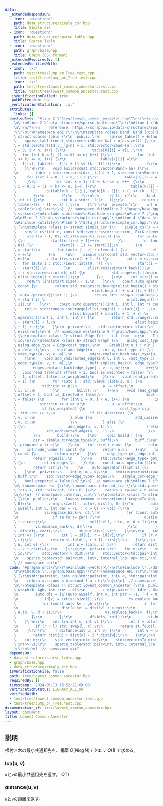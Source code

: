 ```yaml
---
data:
  _extendedDependsOn:
  - icon: ':question:'
    path: data_structure/simple_csr.hpp
    title: Simple CSR
  - icon: ':question:'
    path: data_structure/sparse_table.hpp
    title: Sparse Table
  - icon: ':question:'
    path: graph/base.hpp
    title: Graph (CSR format)
  _extendedRequiredBy: []
  _extendedVerifiedWith:
  - icon: ':x:'
    path: test/tree/Jump_on_Tree.test.cpp
    title: test/tree/Jump_on_Tree.test.cpp
  - icon: ':x:'
    path: test/tree/lowest_common_ancestor.test.cpp
    title: test/tree/lowest_common_ancestor.test.cpp
  _isVerificationFailed: true
  _pathExtension: hpp
  _verificationStatusIcon: ':x:'
  attributes:
    links: []
  bundledCode: "#line 2 \"tree/lowest_common_ancestor.hpp\"\n\r\n#include <vector>\r\
    \n\r\n#line 2 \"data_structure/sparse_table.hpp\"\n\r\n#line 4 \"data_structure/sparse_table.hpp\"\
    \n\r\n/*\r\n    reference: https://scrapbox.io/data-structures/Sparse_Table\r\n\
    */\r\n\r\nnamespace ebi {\r\n\r\ntemplate <class Band, Band (*op)(Band, Band)>\
    \ struct sparse_table {\r\n  public:\r\n    sparse_table() = default;\r\n\r\n\
    \    sparse_table(const std::vector<Band> &a) : n(a.size()) {\r\n        table\
    \ = std::vector(std::__lg(n) + 1, std::vector<Band>(n));\r\n        for (int i\
    \ = 0; i < n; i++) {\r\n            table[0][i] = a[i];\r\n        }\r\n     \
    \   for (int k = 1; (1 << k) <= n; k++) {\r\n            for (int i = 0; i + (1\
    \ << k) <= n; i++) {\r\n                table[k][i] =\r\n                    op(table[k\
    \ - 1][i], table[k - 1][i + (1 << (k - 1))]);\r\n            }\r\n        }\r\n\
    \    }\r\n\r\n    void build(const std::vector<Band> &a) {\r\n        n = (int)a.size();\r\
    \n        table = std::vector(std::__lg(n) + 1, std::vector<Band>(n));\r\n   \
    \     for (int i = 0; i < n; i++) {\r\n            table[0][i] = a[i];\r\n   \
    \     }\r\n        for (int k = 1; (1 << k) <= n; k++) {\r\n            for (int\
    \ i = 0; i + (1 << k) <= n; i++) {\r\n                table[k][i] =\r\n      \
    \              op(table[k - 1][i], table[k - 1][i + (1 << (k - 1))]);\r\n    \
    \        }\r\n        }\r\n    }\r\n\r\n    // [l, r)\r\n    Band fold(int l,\
    \ int r) {\r\n        int k = std::__lg(r - l);\r\n        return op(table[k][l],\
    \ table[k][r - (1 << k)]);\r\n    }\r\n\r\n  private:\r\n    int n;\r\n    std::vector<std::vector<Band>>\
    \ table;\r\n};\r\n\r\n}  // namespace ebi\n#line 2 \"graph/base.hpp\"\n\n#include\
    \ <cassert>\n#include <iostream>\n#include <ranges>\n#line 7 \"graph/base.hpp\"\
    \n\n#line 2 \"data_structure/simple_csr.hpp\"\n\n#line 4 \"data_structure/simple_csr.hpp\"\
    \n#include <utility>\n#line 6 \"data_structure/simple_csr.hpp\"\n\nnamespace ebi\
    \ {\n\ntemplate <class E> struct simple_csr {\n    simple_csr() = default;\n\n\
    \    simple_csr(int n, const std::vector<std::pair<int, E>>& elements)\n     \
    \   : start(n + 1, 0), elist(elements.size()) {\n        for (auto e : elements)\
    \ {\n            start[e.first + 1]++;\n        }\n        for (auto i : std::views::iota(0,\
    \ n)) {\n            start[i + 1] += start[i];\n        }\n        auto counter\
    \ = start;\n        for (auto [i, e] : elements) {\n            elist[counter[i]++]\
    \ = e;\n        }\n    }\n\n    simple_csr(const std::vector<std::vector<E>>&\
    \ es)\n        : start(es.size() + 1, 0) {\n        int n = es.size();\n     \
    \   for (auto i : std::views::iota(0, n)) {\n            start[i + 1] = (int)es[i].size()\
    \ + start[i];\n        }\n        elist.resize(start.back());\n        for (auto\
    \ i : std::views::iota(0, n)) {\n            std::copy(es[i].begin(), es[i].end(),\
    \ elist.begin() + start[i]);\n        }\n    }\n\n    int size() const {\n   \
    \     return (int)start.size() - 1;\n    }\n\n    const auto operator[](int i)\
    \ const {\n        return std::ranges::subrange(elist.begin() + start[i],\n  \
    \                                   elist.begin() + start[i + 1]);\n    }\n  \
    \  auto operator[](int i) {\n        return std::ranges::subrange(elist.begin()\
    \ + start[i],\n                                     elist.begin() + start[i +\
    \ 1]);\n    }\n\n    const auto operator()(int i, int l, int r) const {\n    \
    \    return std::ranges::subrange(elist.begin() + start[i] + l,\n            \
    \                         elist.begin() + start[i + 1] + r);\n    }\n    auto\
    \ operator()(int i, int l, int r) {\n        return std::ranges::subrange(elist.begin()\
    \ + start[i] + l,\n                                     elist.begin() + start[i\
    \ + 1] + r);\n    }\n\n  private:\n    std::vector<int> start;\n    std::vector<E>\
    \ elist;\n};\n\n}  // namespace ebi\n#line 9 \"graph/base.hpp\"\n\nnamespace ebi\
    \ {\n\ntemplate <class T> struct Edge {\n    int from, to;\n    T cost;\n    int\
    \ id;\n};\n\ntemplate <class E> struct Graph {\n    using cost_type = E;\n   \
    \ using edge_type = Edge<cost_type>;\n\n    Graph(int n_) : n(n_) {}\n\n    Graph()\
    \ = default;\n\n    void add_edge(int u, int v, cost_type c) {\n        buff.emplace_back(u,\
    \ edge_type{u, v, c, m});\n        edges.emplace_back(edge_type{u, v, c, m++});\n\
    \    }\n\n    void add_undirected_edge(int u, int v, cost_type c) {\n        buff.emplace_back(u,\
    \ edge_type{u, v, c, m});\n        buff.emplace_back(v, edge_type{v, u, c, m});\n\
    \        edges.emplace_back(edge_type{u, v, c, m});\n        m++;\n    }\n\n \
    \   void read_tree(int offset = 1, bool is_weighted = false) {\n        read_graph(n\
    \ - 1, offset, false, is_weighted);\n    }\n\n    void read_parents(int offset\
    \ = 1) {\n        for (auto i : std::views::iota(1, n)) {\n            int p;\n\
    \            std::cin >> p;\n            p -= offset;\n            add_undirected_edge(p,\
    \ i, 1);\n        }\n        build();\n    }\n\n    void read_graph(int e, int\
    \ offset = 1, bool is_directed = false,\n                    bool is_weighted\
    \ = false) {\n        for (int i = 0; i < e; i++) {\n            int u, v;\n \
    \           std::cin >> u >> v;\n            u -= offset;\n            v -= offset;\n\
    \            if (is_weighted) {\n                cost_type c;\n              \
    \  std::cin >> c;\n                if (is_directed) {\n                    add_edge(u,\
    \ v, c);\n                } else {\n                    add_undirected_edge(u,\
    \ v, c);\n                }\n            } else {\n                if (is_directed)\
    \ {\n                    add_edge(u, v, 1);\n                } else {\n      \
    \              add_undirected_edge(u, v, 1);\n                }\n            }\n\
    \        }\n        build();\n    }\n\n    void build() {\n        assert(!prepared);\n\
    \        csr = simple_csr<edge_type>(n, buff);\n        buff.clear();\n      \
    \  prepared = true;\n    }\n\n    int size() const {\n        return n;\n    }\n\
    \n    int node_number() const {\n        return n;\n    }\n\n    int edge_number()\
    \ const {\n        return m;\n    }\n\n    edge_type get_edge(int i) const {\n\
    \        return edges[i];\n    }\n\n    std::vector<edge_type> get_edges() const\
    \ {\n        return edges;\n    }\n\n    const auto operator[](int i) const {\n\
    \        return csr[i];\n    }\n    auto operator[](int i) {\n        return csr[i];\n\
    \    }\n\n  private:\n    int n, m = 0;\n\n    std::vector<std::pair<int,edge_type>>\
    \ buff;\n\n    std::vector<edge_type> edges;\n    simple_csr<edge_type> csr;\n\
    \    bool prepared = false;\n};\n\n}  // namespace ebi\n#line 7 \"tree/lowest_common_ancestor.hpp\"\
    \n\r\nnamespace ebi {\r\n\r\nnamespace internal_lca {\r\nstd::pair<int, int> op(std::pair<int,\
    \ int> a, std::pair<int, int> b) {\r\n    return a.second < b.second ? a : b;\r\
    \n}\r\n}  // namespace internal_lca\r\n\r\ntemplate <class T> struct lowest_common_ancestor\
    \ {\r\n  public:\r\n    lowest_common_ancestor(const Graph<T> &gh, int root =\
    \ 0)\r\n        : n(gh.size()), id(n), dist(n, 0) {\r\n        auto dfs = [&](auto\
    \ &&self, int v, int par = -1, T d = 0) -> void {\r\n            id[v] = int(vs.size());\r\
    \n            vs.emplace_back(v, d);\r\n            for (const auto &e : gh[v])\r\
    \n                if (e.to != par) {\r\n                    dist[e.to] = dist[v]\
    \ + e.cost;\r\n                    self(self, e.to, v, d + 1);\r\n           \
    \         vs.emplace_back(v, d);\r\n                }\r\n        };\r\n      \
    \  dfs(dfs, root);\r\n        st.build(vs);\r\n    }\r\n\r\n    int lca(int u,\
    \ int v) {\r\n        int l = id[u], r = id[v];\r\n        if (r < l) std::swap(l,\
    \ r);\r\n        return st.fold(l, r + 1).first;\r\n    }\r\n\r\n    T distance(int\
    \ u, int v) {\r\n        int w = lca(u, v);\r\n        return dist[u] + dist[v]\
    \ - 2 * dist[w];\r\n    }\r\n\r\n  private:\r\n    int n;\r\n    std::vector<int>\
    \ id;\r\n    std::vector<T> dist;\r\n    std::vector<std::pair<int, int>> vs;\r\
    \n    sparse_table<std::pair<int, int>, internal_lca::op> st;\r\n};\r\n\r\n} \
    \ // namespace ebi\n"
  code: "#pragma once\r\n\r\n#include <vector>\r\n\r\n#include \"../data_structure/sparse_table.hpp\"\
    \r\n#include \"../graph/base.hpp\"\r\n\r\nnamespace ebi {\r\n\r\nnamespace internal_lca\
    \ {\r\nstd::pair<int, int> op(std::pair<int, int> a, std::pair<int, int> b) {\r\
    \n    return a.second < b.second ? a : b;\r\n}\r\n}  // namespace internal_lca\r\
    \n\r\ntemplate <class T> struct lowest_common_ancestor {\r\n  public:\r\n    lowest_common_ancestor(const\
    \ Graph<T> &gh, int root = 0)\r\n        : n(gh.size()), id(n), dist(n, 0) {\r\
    \n        auto dfs = [&](auto &&self, int v, int par = -1, T d = 0) -> void {\r\
    \n            id[v] = int(vs.size());\r\n            vs.emplace_back(v, d);\r\n\
    \            for (const auto &e : gh[v])\r\n                if (e.to != par) {\r\
    \n                    dist[e.to] = dist[v] + e.cost;\r\n                    self(self,\
    \ e.to, v, d + 1);\r\n                    vs.emplace_back(v, d);\r\n         \
    \       }\r\n        };\r\n        dfs(dfs, root);\r\n        st.build(vs);\r\n\
    \    }\r\n\r\n    int lca(int u, int v) {\r\n        int l = id[u], r = id[v];\r\
    \n        if (r < l) std::swap(l, r);\r\n        return st.fold(l, r + 1).first;\r\
    \n    }\r\n\r\n    T distance(int u, int v) {\r\n        int w = lca(u, v);\r\n\
    \        return dist[u] + dist[v] - 2 * dist[w];\r\n    }\r\n\r\n  private:\r\n\
    \    int n;\r\n    std::vector<int> id;\r\n    std::vector<T> dist;\r\n    std::vector<std::pair<int,\
    \ int>> vs;\r\n    sparse_table<std::pair<int, int>, internal_lca::op> st;\r\n\
    };\r\n\r\n}  // namespace ebi"
  dependsOn:
  - data_structure/sparse_table.hpp
  - graph/base.hpp
  - data_structure/simple_csr.hpp
  isVerificationFile: false
  path: tree/lowest_common_ancestor.hpp
  requiredBy: []
  timestamp: '2024-03-13 15:52:21+09:00'
  verificationStatus: LIBRARY_ALL_WA
  verifiedWith:
  - test/tree/lowest_common_ancestor.test.cpp
  - test/tree/Jump_on_Tree.test.cpp
documentation_of: tree/lowest_common_ancestor.hpp
layout: document
title: Lowest Common Ancestor
---
```


## 説明

根付き木の最小共通祖先を、構築 $O(N\log N)$ / クエリ $O(1)$ で求める。

### lca(u, v)

`u`と`v`の最小共通祖先を返す。 $O(1)$

### distance(u, v)

`u`と`v`の距離を返す。